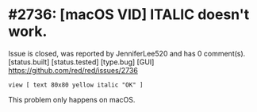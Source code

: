 
#2736: [macOS VID] ITALIC doesn't work.
================================================================================
Issue is closed, was reported by JenniferLee520 and has 0 comment(s).
[status.built] [status.tested] [type.bug] [GUI]
<https://github.com/red/red/issues/2736>

```Red
view [ text 80x80 yellow italic "OK" ]
```

This problem only happens on macOS.


